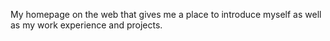 My homepage on the web that gives me a place to introduce myself as well as my work experience and projects.
